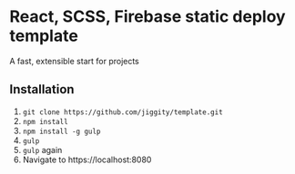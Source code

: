 # React, SCSS, Firebase static deploy template

A fast, extensible start for projects

## Installation
1. `git clone https://github.com/jiggity/template.git`
2. `npm install`
3. `npm install -g gulp`
4. `gulp`
5. `gulp` again
6. Navigate to https://localhost:8080

